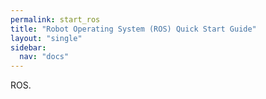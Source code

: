 ```yaml
---
permalink: start_ros
title: "Robot Operating System (ROS) Quick Start Guide"
layout: "single"
sidebar:
  nav: "docs"
---
```


ROS. 